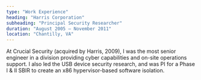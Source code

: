 ```yaml
---
type: "Work Experience"
heading: "Harris Corporation"
subheading: "Principal Security Researcher"
duration: "August 2005 – November 2011"
location: "Chantilly, VA"
---
```


At Crucial Security (acquired by Harris, 2009), I was the most senior engineer in a division providing cyber capabilities and on-site operations support. I also led the USB device security research, and was PI for a Phase I & II SBIR to create an x86 hypervisor-based software isolation.